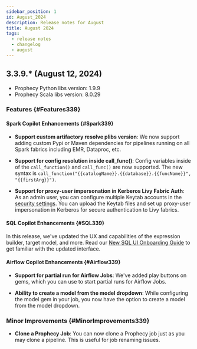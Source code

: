 ```yaml
---
sidebar_position: 1
id: August_2024
description: Release notes for August
title: August 2024
tags:
  - release notes
  - changelog
  - august
---
```


## 3.3.9.\* (August 12, 2024)

- Prophecy Python libs version: 1.9.9
- Prophecy Scala libs version: 8.0.29

### Features {#Features339}

#### Spark Copilot Enhancements {#Spark339}

- **Support custom artifactory resolve plibs version**: We now support adding custom Pypi or Maven dependencies for pipelines running on all Spark fabrics including EMR, Dataproc, etc.

- **Support for config resolution inside call_func()**: Config variables inside of the `call_function()` and `call_func()` are now supported. The new syntax is `call_function("{{catalogName}}.{{database}}.{{funcName}}", "{{firstArg}}")`.

- **Support for proxy-user impersonation in Kerberos Livy Fabric Auth**: As an admin user, you can configure multiple Keytab accounts in the [security settings](docs/administration/fabrics/Spark-fabrics/livy.md). You can upload the Keytab files and set up proxy-user impersonation in Kerberos for secure authentication to Livy fabrics.

#### SQL Copilot Enhancements {#SQL339}

In this release, we've updated the UX and capabilities of the expression builder, target model, and more. Read our [New SQL UI Onboarding Guide](./new-ui-sql.md) to get familiar with the updated interface.

#### Airflow Copilot Enhancements {#Airflow339}

- **Support for partial run for Airflow Jobs**: We've added play buttons on gems, which you can use to start partial runs for Airflow Jobs.

- **Ability to create a model from the model dropdown**: While configuring the model gem in your job, you now have the option to create a model from the model dropdown.

### Minor Improvements {#MinorImprovements339}

- **Clone a Prophecy Job**: You can now clone a Prophecy job just as you may clone a pipeline. This is useful for job renaming issues.
